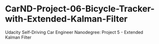 # CarND-Project-06-Bicycle-Tracker-with-Extended-Kalman-Filter
Udacity Self-Driving Car Engineer Nanodegree: Project 5 - Extended Kalman Filter

